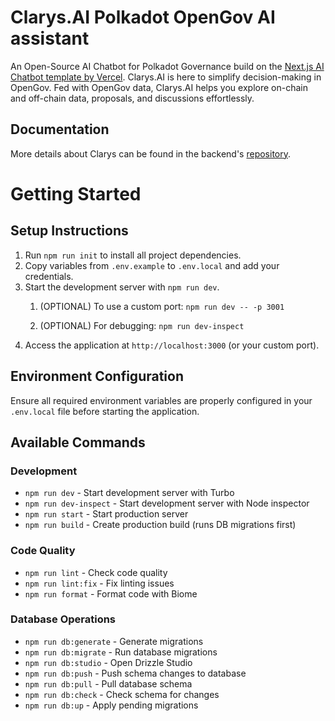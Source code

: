 # Clarys.AI Polkadot OpenGov AI assistant

An Open-Source AI Chatbot for Polkadot Governance build on the [Next.js AI Chatbot template by Vercel](https://vercel.com/templates/next.js/nextjs-ai-chatbot). Clarys.AI is here to simplify decision-making in OpenGov. Fed with OpenGov data, Clarys.AI helps you explore on-chain and off-chain data, proposals, and discussions effortlessly.

## Documentation

More details about Clarys can be found in the backend's [repository](https://github.com/mcanti/clarys-backend).

# Getting Started

## Setup Instructions

1. Run `npm run init` to install all project dependencies.
2. Copy variables from `.env.example` to `.env.local` and add your credentials.
3. Start the development server with `npm run dev`.
   1. (OPTIONAL) To use a custom port: `npm run dev -- -p 3001`


   1. (OPTIONAL) For debugging: `npm run dev-inspect`
4. Access the application at `http://localhost:3000` (or your custom port).

## Environment Configuration

Ensure all required environment variables are properly configured in your `.env.local` file before starting the application.

## Available Commands

### Development

- `npm run dev` - Start development server with Turbo
- `npm run dev-inspect` - Start development server with Node inspector
- `npm run start` - Start production server
- `npm run build` - Create production build (runs DB migrations first)

### Code Quality

- `npm run lint` - Check code quality
- `npm run lint:fix` - Fix linting issues
- `npm run format` - Format code with Biome

### Database Operations

- `npm run db:generate` - Generate migrations
- `npm run db:migrate` - Run database migrations
- `npm run db:studio` - Open Drizzle Studio
- `npm run db:push` - Push schema changes to database
- `npm run db:pull` - Pull database schema
- `npm run db:check` - Check schema for changes
- `npm run db:up` - Apply pending migrations